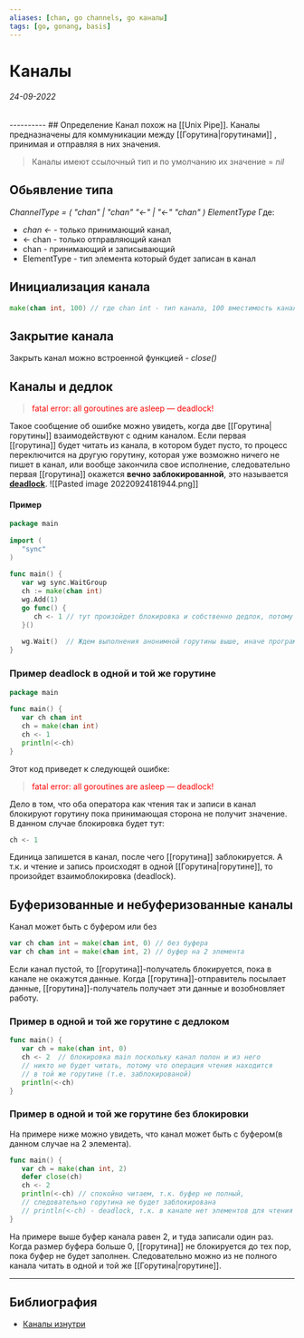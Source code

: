 ```yaml
---
aliases: [chan, go channels, go каналы]
tags: [go, gonang, basis]
---
```

# Каналы
<h6>24-09-2022</h6>
----------
## Определение
Канал похож на [[Unix Pipe]]. Каналы предназначены для коммуникации между [[Горутина|горутинами]] , принимая и отправляя в них значения. 

> Каналы имеют ссылочный тип и по умолчанию их значение = _nil_

## Обьявление типа
*ChannelType = ( "chan" | "chan" "<-" | "<-" "chan" ) ElementType*
Где:
- *chan <-* - только принимающий канал,
- <- chan - только отправляющий канал
- chan - принимающий и записывающий
- ElementType - тип элемента который будет записан в канал

## Инициализация канала
```go
make(chan int, 100) // где chan int - тип канала, 100 вместимость канала
```

## Закрытие канала
Закрыть канал можно встроенной функцией - *close()*


## Каналы и дедлок
><span style="color:red">fatal error: all goroutines
are asleep — deadlock!</span>

Такое сообщение об ошибке можно увидеть, когда две [[Горутина|горутины]] взаимодействуют с одним каналом. Если первая [[горутина]] будет читать из канала, в котором будет пусто, то процесс переключится на другую горутину, которая уже возможно ничего не пишет в канал, или вообще закончила свое исполнение, следовательно первая [[горутина]] окажется **вечно заблокированной**, это называется **[deadlock](https://ru.wikipedia.org/wiki/%D0%92%D0%B7%D0%B0%D0%B8%D0%BC%D0%BD%D0%B0%D1%8F_%D0%B1%D0%BB%D0%BE%D0%BA%D0%B8%D1%80%D0%BE%D0%B2%D0%BA%D0%B0)**.
![[Pasted image 20220924181944.png]]

#### Пример
```go
package main  
  
import (  
   "sync"  
)  
  
func main() {  
   var wg sync.WaitGroup  
   ch := make(chan int)  
   wg.Add(1)  
   go func() {  
      ch <- 1 // тут произойдет блокировка и собственно дедлок, потому что никто не будет читать из канала
   }()  
  
   wg.Wait()  // Ждем выполнения анонимной горутины выше, иначе программы завершится быстрее чем мы увидим сообщение об ошибке
}
```


### Пример deadlock в одной и той же горутине

```go
package main  
  
func main() {  
   var ch chan int  
   ch = make(chan int)  
   ch <- 1  
   println(<-ch)  
}
```

Этот код приведет к следующей ошибке:
><span style="color:red">fatal error: all goroutines
are asleep — deadlock!</span>

Дело в том, что оба оператора как чтения так и записи в канал блокируют горутину пока принимающая сторона не получит значение. В данном случае блокировка будет тут:
```go
ch <- 1  
```
Единица запишется в канал, после чего [[горутина]] заблокируется. А т.к. и чтение и запись происходят в одной [[Горутина|горутине]], то произойдет взаимоблокировка (deadlock).

## Буферизованные и небуферизованные каналы
Канал может быть с буфером или без
```go
var ch chan int = make(chan int, 0) // без буфера
var ch chan int = make(chan int, 2) // буфер на 2 элемента
```
Если канал пустой, то [[горутина]]-получатель блокируется, пока в канале не окажутся данные. Когда [[горутина]]-отправитель посылает данные, [[горутина]]-получатель получает эти данные и возобновляет работу.

### Пример в одной и той же горутине с дедлоком
```go
func main() {  
   var ch = make(chan int, 0)  
   ch <- 2  // блокировка main поскольку канал полон и из него 
   // никто не будет читать, потому что операция чтения находится
   // в той же горутине (т.е. заблокированой)
   println(<-ch)  
}
```

### Пример в одной и той же горутине без блокировки
На примере ниже можно увидеть, что канал может быть с буфером(в данном случае на 2 элемента). 
```go
func main() {  
   var ch = make(chan int, 2)  
   defer close(ch)  
   ch <- 2  
   println(<-ch) // спокойно читаем, т.к. буфер не полный,
   // следовательно горутина не будет заблокирована
   // println(<-ch) - deadlock, т.к. в канале нет элементов для чтения и больше их туда не запишут.  
}
```
На примере выше буфер канала равен 2, и туда записали один раз. Когда размер буфера больше 0, [[горутина]] не блокируется до тех пор, пока буфер не будет заполнен. Следовательно можно из не полного канала читать в одной и той же [[Горутина|горутине]].


---
## Библиография
- [Каналы изнутри](https://habr.com/ru/company/oleg-bunin/blog/522742/)
